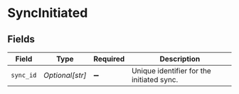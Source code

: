 # SyncInitiated


## Fields

| Field                                     | Type                                      | Required                                  | Description                               |
| ----------------------------------------- | ----------------------------------------- | ----------------------------------------- | ----------------------------------------- |
| `sync_id`                                 | *Optional[str]*                           | :heavy_minus_sign:                        | Unique identifier for the initiated sync. |